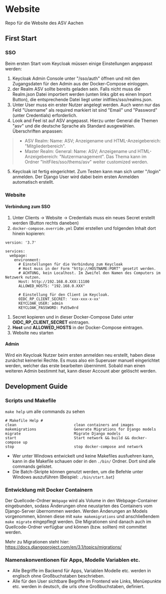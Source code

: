 # Website
Repo für die Website des ASV Aachen

## First Start
### SSO
Beim ersten Start vom Keycloak müssen einige Einstellungen angepasst werden:
1. Keycloak Admin Console unter "/sso/auth" öffnen und mit den Zugangsdaten für den Admin aus der Docker-Compose einloggen.
2. der Realm ASV sollte bereits geladen sein. Falls nicht muss die Realm.json Datei importiert werden (unten links gibt es einen Import Button), die entsprechende Datei liegt unter initfiles/sso/realms.json. 
3. Unter User muss ein erster Nutzer angelegt werden. Auch wenn nur das Feld "Username" als required markiert ist sind "Email" und "Password" (unter Credentials) erforderlich.
4. Look and Feel ist auf ASV angepasst. Hierzu unter General die Themen "asv" und die deutsche Sprache als Standard ausgewählen. Überschriften anpassen: 
> - ASV Realm: Name: ASV; Anzeigename und HTML-Anzeigebereich: "Mitgliederbereich". 
> - Master Realm: General: Name: ASV; Anzeigename und HTML-Anzeigebereich: "Nutzermanagement". 
Das Thema kann im Ordner "InitFiles/sso/thems/asv" weiter customized werden.       
5. Keycloak ist fertig eingerichtet. Zum Testen kann man sich unter "/login" anmelden. Der Django User wird dabei beim ersten Anmelden automatisch erstellt. 

### Website

#### Verbindung zum SSO
1. Unter Clients -> Website -> Credentials muss ein neues Secret erstellt werden (Button rechts daneben)
1. `docker-compose.override.yml` Datei erstellen und folgenden Inhalt dort hinein kopieren:
```
version: '3.7'

services:  
  webpage:
    environment: 
      # Einstellungen für die Verbindung zum Keycloak
      # Host muss in der Form "http://HOSTNAME:PORT" gesetzt werden. 
      # ACHTUNG, kein Localhost. Im Zweifel den Namen des Computers im Netzwerk nutzen. 
      Host: http://192.168.0.XXX:11100
      ALLOWED_HOSTS: "192.168.0.XXX"

      # Einstellung für den Client im Keycloak. 
      OIDC_RP_CLIENT_SECRET: 'xxx-xxx-x-xx'
      KEYCLOAK_USER: admin
      KEYCLOAK_PASSWORD: Pa55w0rd

```
1. Secret kopieren und in dieser Docker-Compose Datei unter __OIDC_RP_CLIENT_SECRET__ eintragen.
1. __Host__ und __ALLOWED_HOSTS__ in der Docker-Compose eintragen.
1. Website neu starten
#### Admin
Wird ein Keycloak Nutzer beim ersten anmelden neu erstellt, haben diese zunächst keinerlei Rechte. Es muss also ein Superuser manuell eingerichtet werden, welcher das erste bearbeiten übernimmt. Sobald man einen weiteren Admin bestimmt hat, kann dieser Account aber gelöscht werden.
## Development Guide

### Scripts und Makefile
`make help` um alle commands zu sehen
```
# Makefile Help #
clean                          clean containers and images
makemigrations                 Generate Migrations for Django models
migrate                        Migrate Django models
start                          Start network && build && docker-compose up
stop                           stop docker-compose and network
```

* Wer unter Windows entwickelt und keine Makefiles ausfuehren kann, kann in die Makefile schauen oder in den `./bin/` Ordner. Dort sind alle commands gelistet.
* Die Batch-Skripte können genutzt werden, um die Befehle unter Windows auszuführen (Beispiel: `./bin/start.bat`)

### Entwicklung mit Docker Containern
Der Quellcode-Ordner `Webpage` wird als Volume in den Webpage-Container eingebunden, sodass Änderungen ohne neustarten des Containers vom Django-Server übernommen werden. Werden Änderungen an Models vorgenommen, können diese mit `make makemigrations` und anschließendem `make migrate` eingepflegt werden. Die Migrationen sind danach auch im Quellcode-Ordner verfügbar und können (bzw. sollten) mit committet werden.

Mehr zu Migrationen steht hier: https://docs.djangoproject.com/en/3.1/topics/migrations/

### Namenskonventionen für Apps, Modelle Variablen etc. 
* Alle Begriffe im Backend für Apps, Variablen Modelle etc. werden in englisch ohne Großbuchstaben beschrieben.
* Alle für den User sichtbare Begriffe im Frontend wie Links, Menüepunkte etc. werden in deutsch, die urls ohne Großbuchstaben, definiert.






